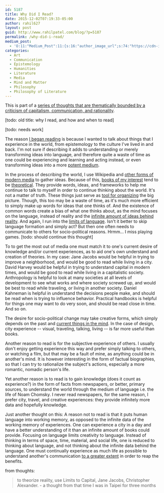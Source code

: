 ```yaml
---
id: 5187
title: Why Did I Read?
date: 2015-12-02T07:19:33-05:00
author: rahil627
layout: post
guid: http://www.rahilpatel.com/blog/?p=5187
permalink: /why-did-i-read/
medium_post:
  - 'O:11:"Medium_Post":11:{s:16:"author_image_url";s:74:"https://cdn-images-1.medium.com/fit/c/200/200/1*dmbNkD5D-u45r44go_cf0g.png";s:10:"author_url";s:28:"https://medium.com/@rahil627";s:11:"byline_name";N;s:12:"byline_email";N;s:10:"cross_link";s:2:"no";s:2:"id";s:12:"c8f4a593b7db";s:21:"follower_notification";s:3:"yes";s:7:"license";s:19:"all-rights-reserved";s:14:"publication_id";s:2:"-1";s:6:"status";s:6:"public";s:3:"url";s:56:"https://medium.com/@rahil627/why-did-i-read-c8f4a593b7db";}'
categories:
  - Art
  - Communication
  - Epistemology
  - Humanities
  - Literature
  - Media
  - Mind and Matter
  - Philosophy
  - Philosophy of Literature
---
```

This is part of a <a href="http://www.rahilpatel.com/blog/valuable-things-ive-written#criticism_capitalism_communication_rationality">series of thoughts that are thematically bounded by a criticism of capitalism, communication, and rationality</a>.

[todo: old title: why I read, and how and when to read]

[todo: needs work]

The reason <a href="http://www.rahilpatel.com/blog/what-is-worth-reading">I began reading</a> is because I wanted to talk about things that I experience in the world, from epistemology to the culture I've lived in and back. I'm not sure if describing it adds to understanding or merely transforming ideas into language, and therefore quite a waste of time as one could be experiencing and learning and acting instead, or even transforming ideas into a more <a href="http://www.rahilpatel.com/blog/the-most-powerful-forms-of-art">potent medium</a>.

In the process of describing the world, I use Wikipedia and <a href="http://www.rahilpatel.com/blog/a-liberal-arts-self-study-curriculum">other forms of modern media</a> to gather ideas. Because of this, <a href="http://www.rahilpatel.com/blog/a-curriculum-of-experience#reading">books of my interest</a> tend to be <a href="http://www.rahilpatel.com/blog/a-curriculum-of-experience#critical_theory">theoretical</a>. They provide words, ideas, and frameworks to help me continue to talk to myself in order to continue thinking about the world. It's not a matter of truth. These things just serve as <a href="http://www.rahilpatel.com/blog/tools-for-organizing">tool for organizing</a> the big picture. Though, this too may be a waste of time, as it's much more efficient to simply make up words for ideas that one thinks of. And the existence of common words create a bias of what one thinks about, as the mind focuses on the language, instead of reality and the <a href="https://en.wikipedia.org/wiki/Tacit_knowledge">infinite amount of ideas behind reality</a>. And again, I run into the <a href="http://www.rahilpatel.com/blog/information-media-and-education">limits of language</a>. Isn't it better to skip language formation and simply act? But then one often needs to communicate to others for socio-political reasons. Hrmm... I miss playing games. [todo: should continue this thought]

To to get the most out of media one must match it to one's current desire of knowledge and/or current experiences, as to aid one's own understand and creation of theories. In my case: Jane Jacobs would be helpful in trying to improve a neighborhood, and would be good to read while living in a city. David Harvey would be helpful in trying to understand capital in modern times, and would be good to read while living in a capitalistic society. Anthropology is helpful to look at many societies at all levels of development to see what works and where society screwed up, and would be best to read while traveling, or living in another society. Daniel Kahneman is helpful in understand the decisions people make, and should be read when is trying to influence behavior. Practical handbooks is helpful for things one may want to do very soon, and should be read close in time. And so on.

The desire for socio-political change may take creative forms, which simply depends on the past and <a href="http://www.rahilpatel.com/blog/working-memory-and-creativity">current things in the mind</a>. In the case of design, city experience -- visual, traveling, talking, living -- is far more useful than books.

Another reason to read is for the subjective experience of others. I usually don't enjoy getting experience this way and prefer simply talking to others, or watching a film, but that may be a fault of mine, as anything could be in another's mind. It is however interesting in the form of factual biographies, so that I can try to rationalize the subject's actions, especially a more romantic, nomadic person's life.

Yet another reason is to read is to gain knowledge (does it count as experience?) in the form of facts from newspapers, or better, primary sources, to understand the world through the medium of language i.e. the life of Noam Chomsky. I never read newspapers, for the same reason, I prefer city, travel, and creative experiences: they provide infinitely more data and hopefully knowledge.

Just another thought on this: A reason not to read is that it puts human language into working memory, as opposed to the infinite data of the working memory of experiences. One can experience a city in a day and have a better understanding of it than an infinite amount of books could provide. Focusing on language limits creativity to language. Instead of thinking in terms of space, time, material, and social life, one is reduced to thinking about language, and not thinking about the infinite data behind the language. One must continually experience as much life as possible to understand another's communication <a href="https://en.wikipedia.org/wiki/Deconstruction">to a greater extent</a> in order to reap the benefits.

from thoughts:
<blockquote>to theorize reality, use Limits to Capital, Jane Jacobs, Christopher Alexander. - a thought from that time I was in Taipei for three months</blockquote>

